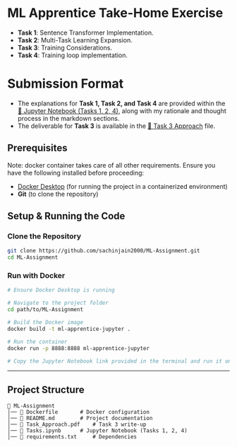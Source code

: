 # ML Apprentice Take-Home Exercise
- **Task 1**: Sentence Transformer Implementation.
- **Task 2**: Multi-Task Learning Expansion.
- **Task 3**: Training Considerations.
- **Task 4**: Training loop implementation.

# Submission Format
- The explanations for **Task 1, Task 2, and Task 4** are provided within the [📘 Jupyter Notebook (Tasks 1, 2, 4)](Tasks.ipynb), along with my rationale and thought process in the markdown sections.  
- The deliverable for **Task 3** is available in the [📄 Task 3 Approach](Task_Approach.pdf) file.  

## Prerequisites
Note: docker container takes care of all other requirements.
Ensure you have the following installed before proceeding:
- [Docker Desktop](https://docs.docker.com/desktop/?_gl=1*4f22un*_gcl_au*MTgwOTE4NTYyMS4xNzQwNzE4Mjc1*_ga*MTU2NDg3OTY1OS4xNzQwNzE4Mjc1*_ga_XJWPQMJYHQ*MTc0MTE0MTgyOC4yLjEuMTc0MTE0MTgyOS41OS4wLjA.) (for running the project in a containerized environment)
- **Git** (to clone the repository)
## Setup & Running the Code
### Clone the Repository
```sh
git clone https://github.com/sachinjain2000/ML-Assignment.git
cd ML-Assignment
```

### Run with Docker
```sh
# Ensure Docker Desktop is running

# Navigate to the project folder
cd path/to/ML-Assignment

# Build the Docker image
docker build -t ml-apprentice-jupyter .

# Run the container
docker run -p 8888:8888 ml-apprentice-jupyter

# Copy the Jupyter Notebook link provided in the terminal and run it on the browser of your choice
```

---

## Project Structure
```
📂 ML-Assignment
│── 📜 Dockerfile       # Docker configuration
│── 📜 README.md        # Project documentation
│── 📜 Task_Approach.pdf    # Task 3 write-up
│── 📜 Tasks.ipynb      # Jupyter Notebook (Tasks 1, 2, 4)
│── 📜 requirements.txt     # Dependencies

```

